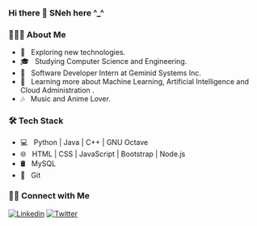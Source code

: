 ### Hi there 👋 SNeh here ^_^


<h3> 👨🏻‍💻 About Me </h3>

- 🤖 &nbsp; Exploring new technologies.
- 🎓 &nbsp; Studying Computer Science and Engineering.
- 💼 &nbsp; Software Developer Intern at Geminid Systems Inc.
- 🌱 &nbsp; Learning more about Machine Learning, Artificial Intelligence and Cloud Administration .
- 🎶 &nbsp; Music and Anime Lover.

<h3>🛠 Tech Stack</h3>

- 💻 &nbsp; Python | Java | C++ | GNU Octave
- 🌐 &nbsp; HTML | CSS | JavaScript | Bootstrap | Node.js
- 🛢 &nbsp; MySQL
- 🔧 &nbsp; Git 

<h3> 🤝🏻 Connect with Me </h3>

[![Linkedin](https://img.shields.io/badge/LinkedIn-blue.svg?style=for-the-badge&logo=linkedin)](https://www.linkedin.com/in/snehsumant)
[![Twitter](https://img.shields.io/badge/twitter-blue.svg?style=for-the-badge&logo=twitter)](https://twitter.com/snehsumant)
